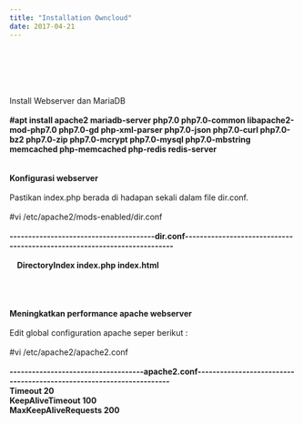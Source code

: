 ```yaml
---
title: "Installation Owncloud"
date: 2017-04-21
---
```

<br />
<br />
<br />
<br />
<br />
Install Webserver dan MariaDB<br />
<br />
<b>#apt install apache2 mariadb-server php7.0 php7.0-common libapache2-mod-php7.0 php7.0-gd php-xml-parser php7.0-json php7.0-curl php7.0-bz2 php7.0-zip php7.0-mcrypt php7.0-mysql php7.0-mbstring memcached php-memcached php-redis redis-server</b><br />
<b><br /></b>
<b><br /></b>
<b>Konfigurasi webserver</b><br />
<b><br /></b>
Pastikan index.php berada di hadapan sekali dalam file dir.conf.<br />
<br />
#vi /etc/apache2/mods-enabled/dir.conf<br />
<br />
<b>---------------------------------------dir.conf-------------------------------------------------------------------------</b><br />
<b><ifmodule mod_dir.c=""></ifmodule></b><br />
<b>&nbsp; &nbsp; DirectoryIndex index.php index.html</b><br />
<b></b><br />
<br />
<br />
<br />
<b>Meningkatkan performance apache webserver&nbsp;</b><br />
<b><br /></b>
Edit global configuration apache seper berikut :<br />
<br />
#vi&nbsp;/etc/apache2/apache2.conf<br />
<br />
<b>------------------------------------apache2.conf---------------------------------------------------------------------</b><br />
<b>Timeout 20</b><br />
<b>KeepAliveTimeout 100</b><br />
<b>MaxKeepAliveRequests 200</b><br />
<b><br /></b>
<b><br /></b>
